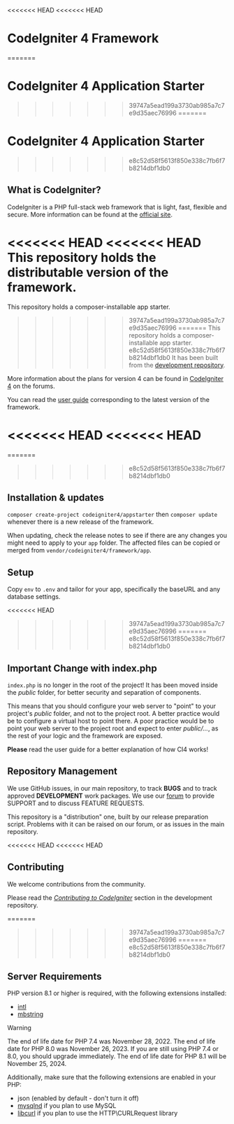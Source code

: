 <<<<<<< HEAD
<<<<<<< HEAD
# CodeIgniter 4 Framework
=======
# CodeIgniter 4 Application Starter
>>>>>>> 39747a5ead199a3730ab985a7c7e9d35aec76996
=======
# CodeIgniter 4 Application Starter
>>>>>>> e8c52d58f5613f850e338c7fb6f7b8214dbf1db0

## What is CodeIgniter?

CodeIgniter is a PHP full-stack web framework that is light, fast, flexible and secure.
More information can be found at the [official site](https://codeigniter.com).

<<<<<<< HEAD
<<<<<<< HEAD
This repository holds the distributable version of the framework.
=======
This repository holds a composer-installable app starter.
>>>>>>> 39747a5ead199a3730ab985a7c7e9d35aec76996
=======
This repository holds a composer-installable app starter.
>>>>>>> e8c52d58f5613f850e338c7fb6f7b8214dbf1db0
It has been built from the
[development repository](https://github.com/codeigniter4/CodeIgniter4).

More information about the plans for version 4 can be found in [CodeIgniter 4](https://forum.codeigniter.com/forumdisplay.php?fid=28) on the forums.

You can read the [user guide](https://codeigniter.com/user_guide/)
corresponding to the latest version of the framework.

<<<<<<< HEAD
<<<<<<< HEAD
=======
=======
>>>>>>> e8c52d58f5613f850e338c7fb6f7b8214dbf1db0
## Installation & updates

`composer create-project codeigniter4/appstarter` then `composer update` whenever
there is a new release of the framework.

When updating, check the release notes to see if there are any changes you might need to apply
to your `app` folder. The affected files can be copied or merged from
`vendor/codeigniter4/framework/app`.

## Setup

Copy `env` to `.env` and tailor for your app, specifically the baseURL
and any database settings.

<<<<<<< HEAD
>>>>>>> 39747a5ead199a3730ab985a7c7e9d35aec76996
=======
>>>>>>> e8c52d58f5613f850e338c7fb6f7b8214dbf1db0
## Important Change with index.php

`index.php` is no longer in the root of the project! It has been moved inside the *public* folder,
for better security and separation of components.

This means that you should configure your web server to "point" to your project's *public* folder, and
not to the project root. A better practice would be to configure a virtual host to point there. A poor practice would be to point your web server to the project root and expect to enter *public/...*, as the rest of your logic and the
framework are exposed.

**Please** read the user guide for a better explanation of how CI4 works!

## Repository Management

We use GitHub issues, in our main repository, to track **BUGS** and to track approved **DEVELOPMENT** work packages.
We use our [forum](http://forum.codeigniter.com) to provide SUPPORT and to discuss
FEATURE REQUESTS.

This repository is a "distribution" one, built by our release preparation script.
Problems with it can be raised on our forum, or as issues in the main repository.

<<<<<<< HEAD
<<<<<<< HEAD
## Contributing

We welcome contributions from the community.

Please read the [*Contributing to CodeIgniter*](https://github.com/codeigniter4/CodeIgniter4/blob/develop/CONTRIBUTING.md) section in the development repository.

=======
>>>>>>> 39747a5ead199a3730ab985a7c7e9d35aec76996
=======
>>>>>>> e8c52d58f5613f850e338c7fb6f7b8214dbf1db0
## Server Requirements

PHP version 8.1 or higher is required, with the following extensions installed:

- [intl](http://php.net/manual/en/intl.requirements.php)
- [mbstring](http://php.net/manual/en/mbstring.installation.php)

> [!WARNING]
> The end of life date for PHP 7.4 was November 28, 2022.
> The end of life date for PHP 8.0 was November 26, 2023.
> If you are still using PHP 7.4 or 8.0, you should upgrade immediately.
> The end of life date for PHP 8.1 will be November 25, 2024.

Additionally, make sure that the following extensions are enabled in your PHP:

- json (enabled by default - don't turn it off)
- [mysqlnd](http://php.net/manual/en/mysqlnd.install.php) if you plan to use MySQL
- [libcurl](http://php.net/manual/en/curl.requirements.php) if you plan to use the HTTP\CURLRequest library
